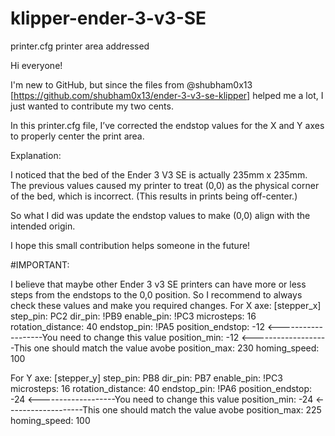 # klipper-ender-3-v3-SE
printer.cfg printer area addressed


Hi everyone!

I'm new to GitHub, but since the files from @shubham0x13 [https://github.com/shubham0x13/ender-3-v3-se-klipper] helped me a lot, I just wanted to contribute my two cents.

In this printer.cfg file, I’ve corrected the endstop values for the X and Y axes to properly center the print area.

Explanation:

I noticed that the bed of the Ender 3 V3 SE is actually 235mm x 235mm. The previous values caused my printer to treat (0,0) as the physical corner of the bed, which is incorrect. (This results in prints being off-center.)

So what I did was update the endstop values to make (0,0) align with the intended origin.

I hope this small contribution helps someone in the future!

#IMPORTANT:

I believe that maybe other Ender 3 v3 SE printers can have more or less steps from the endstops to the 0,0 position. So I recommend to always check these values and make you required changes.
For X axe:
[stepper_x]
step_pin: PC2
dir_pin: !PB9
enable_pin: !PC3
microsteps: 16
rotation_distance: 40
endstop_pin: !PA5
position_endstop: -12 <-------------------You need to change this value
position_min: -12 <-------------------This one should match the value avobe
position_max: 230
homing_speed: 100

For Y axe:
[stepper_y]
step_pin: PB8
dir_pin: PB7
enable_pin: !PC3
microsteps: 16
rotation_distance: 40
endstop_pin: !PA6
position_endstop: -24 <-------------------You need to change this value
position_min: -24 <-------------------This one should match the value avobe
position_max: 225
homing_speed: 100

